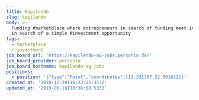 ```yaml
---
title: Kapilendo
slug: kapilendo
body: >-
  Funding #marketplace where entrepreneurs in search of funding meet investors
  in search of a simple #investment opportunity
tags:
  - marketplace
  - investment
job_board_url: 'https://kapilendo-ag-jobs.personio.de/'
job_board_provider: personio
job_board_hostname: kapilendo-ag-jobs
positions:
  - position: '{"type":"Point","coordinates":[13.331367,52.501652]}'
created_at: '2018-11-20T16:23:35.353Z'
updated_at: '2019-06-16T10:36:08.533Z'
---
```


